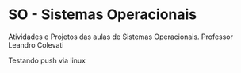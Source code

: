 # SO - Sistemas Operacionais
Atividades e Projetos das aulas de Sistemas Operacionais. Professor Leandro Colevati

Testando push via linux